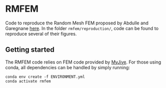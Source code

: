 # RMFEM
Code to reproduce the Random Mesh FEM proposed by Abdulle and Garegnane [here](https://doi.org/10.1016/j.cma.2021.113961). In the folder `rmfem/reproduction/`, code can be found to reproduce several of their figures.

## Getting started
The RMFEM code relies on FEM code provided by [MyJive](https://gitlab.tudelft.nl/apoot1/myjive). For those using conda, all dependencies can be handled by simply running:

```
conda env create -f ENVIRONMENT.yml
conda activate rmfem
```

